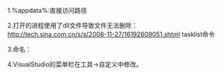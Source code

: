 1.%appdata%:直接访问路径

2.打开的进程使用了dll文件导致文件无法删除：http://tech.sina.com.cn/s/s/2008-11-27/16192609051.shtml
 tasklist命令

3.命名：

4.VisualStudio的菜单栏在工具->自定义中修改。